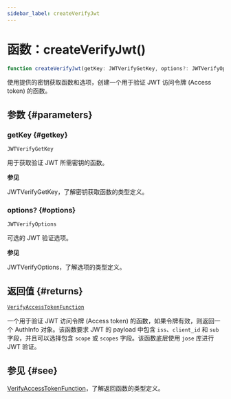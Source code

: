```yaml
---
sidebar_label: createVerifyJwt
---
```


# 函数：createVerifyJwt()

```ts
function createVerifyJwt(getKey: JWTVerifyGetKey, options?: JWTVerifyOptions): VerifyAccessTokenFunction;
```

使用提供的密钥获取函数和选项，创建一个用于验证 JWT 访问令牌 (Access token) 的函数。

## 参数 {#parameters}

### getKey {#getkey}

`JWTVerifyGetKey`

用于获取验证 JWT 所需密钥的函数。

**参见**

JWTVerifyGetKey，了解密钥获取函数的类型定义。

### options? {#options}

`JWTVerifyOptions`

可选的 JWT 验证选项。

**参见**

JWTVerifyOptions，了解选项的类型定义。

## 返回值 {#returns}

[`VerifyAccessTokenFunction`](/references/js/type-aliases/VerifyAccessTokenFunction.md)

一个用于验证 JWT 访问令牌 (Access token) 的函数，如果令牌有效，则返回一个 AuthInfo 对象。该函数要求 JWT 的 payload 中包含 `iss`、`client_id` 和 `sub` 字段，并且可以选择包含 `scope` 或 `scopes` 字段。该函数底层使用 `jose` 库进行 JWT 验证。

## 参见 {#see}

[VerifyAccessTokenFunction](/references/js/type-aliases/VerifyAccessTokenFunction.md)，了解返回函数的类型定义。
